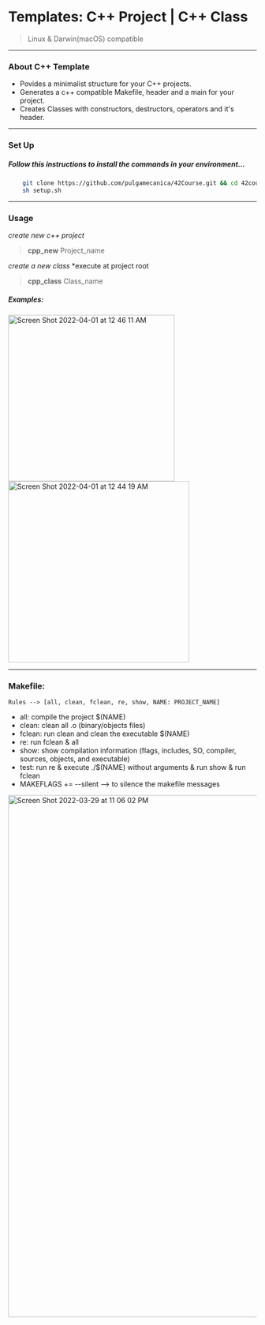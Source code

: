 # Templates:  C++ Project |  C++ Class
> Linux & Darwin(macOS) compatible
---

### About C++ Template
+	Povides a minimalist structure for your C++ projects.
+	Generates a c++ compatible Makefile, header and a main for your project.
+	Creates Classes with constructors, destructors, operators and it's header.
---
###   Set Up
##### 	Follow this instructions to install the commands in your environment...
```bash
    git clone https://github.com/pulgamecanica/42Course.git && cd 42course/42Documentation/Templates/
    sh setup.sh
```
---
### Usage
*create new c++ project*
>	**cpp_new** Project_name

*create a new class*	*execute at project root
>	**cpp_class** Class_name

#####	Examples: 
<img width="337" alt="Screen Shot 2022-04-01 at 12 46 11 AM" src="https://user-images.githubusercontent.com/28810331/161167296-1a151537-8843-4683-8f3b-8870a9082bf2.png">

<img width="367" alt="Screen Shot 2022-04-01 at 12 44 19 AM" src="https://user-images.githubusercontent.com/28810331/161167112-376e73bd-5fba-4409-a3fb-17d984f462cc.png">


---
### Makefile:
    Rules --> [all, clean, fclean, re, show, NAME: PROJECT_NAME]
+   all: compile the project $(NAME)
+   clean: clean all .o (binary/objects files)
+   fclean: run clean and clean the executable $(NAME)
+   re: run fclean & all
+   show: show compilation information (flags, includes, SO, compiler, sources, objects, and executable)
+   test: run re & execute ./$(NAME) without arguments & run show & run fclean
+   MAKEFLAGS += --silent --> to silence the makefile messages

<img width="1058" alt="Screen Shot 2022-03-29 at 11 06 02 PM" src="https://user-images.githubusercontent.com/28810331/160715139-cc37caa1-fb4b-4f9d-a762-526cb3d138ce.png">
